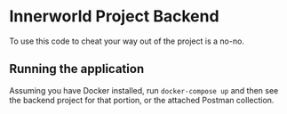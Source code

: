 # Innerworld Project Backend

To use this code to cheat your way out of the project is a no-no.

## Running the application

Assuming you have Docker installed, run `docker-compose up` and then see the backend project for that portion, or the attached Postman collection.
